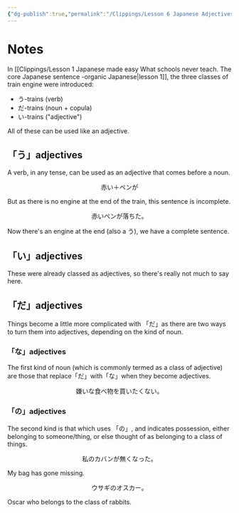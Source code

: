 ```yaml
---
{"dg-publish":true,"permalink":"/Clippings/Lesson 6 Japanese Adjectives - the real secret that makes them easy. What schools never teach/","title":"Lesson 6: Japanese \"Adjectives\" - the real secret that makes them easy. What schools never teach.","tags":["youtube","videos","japanese"],"noteIcon":5,"created":"2024-11-24T23:46:45.041+09:00"}
---
```


# Notes
In [[Clippings/Lesson 1 Japanese made easy What schools never teach. The core Japanese sentence -organic Japanese\|lesson 1]], the three classes of train engine were introduced:
- う-trains (verb)
- だ-trains (noun + copula)
- い-trains ("adjective")

All of these can be used like an adjective.

## 「う」adjectives
A verb, in any tense, can be used as an adjective that comes before a noun.

<center>赤い＋ペンが</center>

But as there is no engine at the end of the train, this sentence is incomplete.

<center>赤いペンが落ちた。</center>

Now there's an engine at the end (also a う), we have a complete sentence.

## 「い」adjectives
These were already classed as adjectives, so there's really not much to say here.

## 「だ」adjectives
Things become a little more complicated with 「だ」as there are two ways to turn them into adjectives, depending on the kind of noun.

### 「な」adjectives
The first kind of noun (which is commonly termed as a class of adjective) are those that replace「だ」with「な」when they become adjectives.

<center>嫌いな食べ物を買いたくない。</center>

### 「の」adjectives
The second kind is that which uses 「の」, and indicates possession, either belonging to someone/thing, or else thought of as belonging to a class of things.

<center>私のカバンが無くなった。</center>

My bag has gone missing.

<center>ウサギのオスカー。</center>

Oscar who belongs to the class of rabbits.